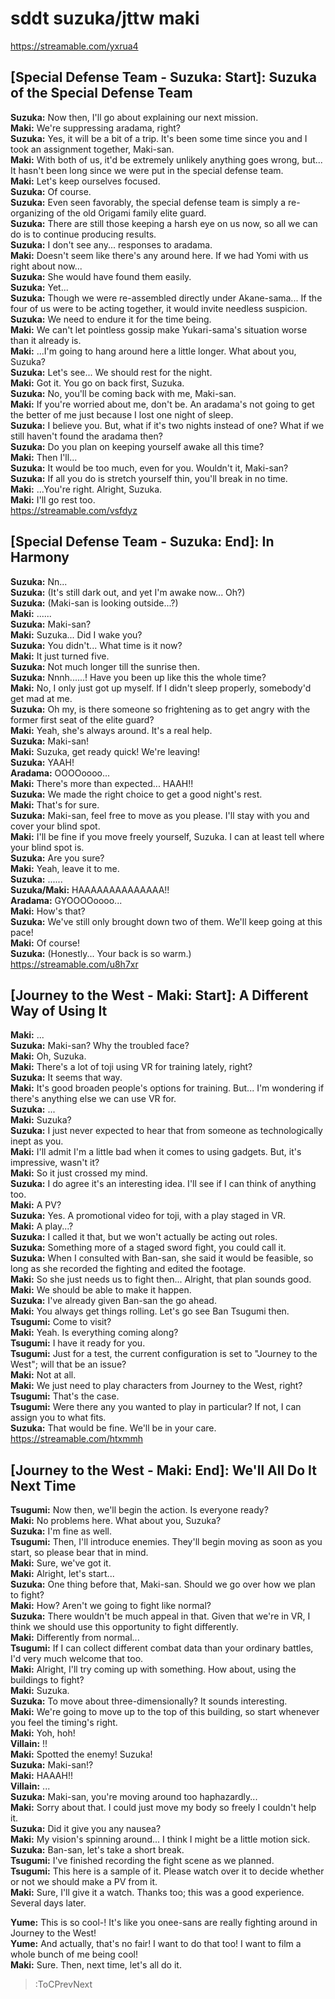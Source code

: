 
sddt suzuka/jttw maki
=====================
https://streamable.com/yxrua4

  

## [Special Defense Team - Suzuka: Start]: Suzuka of the Special Defense Team
**Suzuka:** Now then, I'll go about explaining our next mission.  
**Maki:** We're suppressing aradama, right?  
**Suzuka:** Yes, it will be a bit of a trip. It's been some time since you and I took an assignment together, Maki-san.  
**Maki:** With both of us, it'd be extremely unlikely anything goes wrong, but... It hasn't been long since we were put in the special defense team.  
**Maki:** Let's keep ourselves focused.  
**Suzuka:** Of course.  
**Suzuka:** Even seen favorably, the special defense team is simply a re-organizing of the old Origami family elite guard.  
**Suzuka:** There are still those keeping a harsh eye on us now, so all we can do is to continue producing results.  
**Suzuka:** I don't see any... responses to aradama.  
**Maki:** Doesn't seem like there's any around here. If we had Yomi with us right about now...  
**Suzuka:** She would have found them easily.  
**Suzuka:** Yet...  
**Suzuka:** Though we were re-assembled directly under Akane-sama... If the four of us were to be acting together, it would invite needless suspicion.  
**Suzuka:** We need to endure it for the time being.  
**Maki:** We can't let pointless gossip make Yukari-sama's situation worse than it already is.  
**Maki:** ...I'm going to hang around here a little longer. What about you, Suzuka?  
**Suzuka:** Let's see... We should rest for the night.  
**Maki:** Got it. You go on back first, Suzuka.  
**Suzuka:** No, you'll be coming back with me, Maki-san.  
**Maki:** If you're worried about me, don't be. An aradama's not going to get the better of me just because I lost one night of sleep.  
**Suzuka:** I believe you. But, what if it's two nights instead of one? What if we still haven't found the aradama then?  
**Suzuka:** Do you plan on keeping yourself awake all this time?  
**Maki:** Then I'll...  
**Suzuka:** It would be too much, even for you. Wouldn't it, Maki-san?  
**Suzuka:** If all you do is stretch yourself thin, you'll break in no time.  
**Maki:** ...You're right. Alright, Suzuka.  
**Maki:** I'll go rest too.  
https://streamable.com/vsfdyz

  

## [Special Defense Team - Suzuka: End]: In Harmony
**Suzuka:** Nn...  
**Suzuka:** (It's still dark out, and yet I'm awake now... Oh?\)  
**Suzuka:** (Maki-san is looking outside...?\)  
**Maki:** ......  
**Suzuka:** Maki-san?  
**Maki:** Suzuka... Did I wake you?  
**Suzuka:** You didn't... What time is it now?  
**Maki:** It just turned five.  
**Suzuka:** Not much longer till the sunrise then.  
**Suzuka:** Nnnh......\! Have you been up like this the whole time?  
**Maki:** No, I only just got up myself. If I didn't sleep properly, somebody'd get mad at me.  
**Suzuka:** Oh my, is there someone so frightening as to get angry with the former first seat of the elite guard?  
**Maki:** Yeah, she's always around. It's a real help.  
**Suzuka:** Maki-san\!  
**Maki:** Suzuka, get ready quick\! We're leaving\!  
**Suzuka:** YAAH\!  
**Aradama:** OOOOoooo...  
**Maki:** There's more than expected... HAAH\!\!  
**Suzuka:** We made the right choice to get a good night's rest.  
**Maki:** That's for sure.  
**Suzuka:** Maki-san, feel free to move as you please. I'll stay with you and cover your blind spot.  
**Maki:** I'll be fine if you move freely yourself, Suzuka. I can at least tell where your blind spot is.  
**Suzuka:** Are you sure?  
**Maki:** Yeah, leave it to me.  
**Suzuka:** ......  
**Suzuka/Maki:** HAAAAAAAAAAAAAA\!\!  
**Aradama:** GYOOOOoooo...  
**Maki:** How's that?  
**Suzuka:** We've still only brought down two of them. We'll keep going at this pace\!  
**Maki:** Of course\!  
**Suzuka:** (Honestly... Your back is so warm.)  
https://streamable.com/u8h7xr

  

## [Journey to the West - Maki: Start]: A Different Way of Using It
**Maki:** ...  
**Suzuka:** Maki-san? Why the troubled face?  
**Maki:** Oh, Suzuka.  
**Maki:** There's a lot of toji using VR for training lately, right?  
**Suzuka:** It seems that way.  
**Maki:** It's good broaden people's options for training. But... I'm wondering if there's anything else we can use VR for.  
**Suzuka:** ...  
**Maki:** Suzuka?  
**Suzuka:** I just never expected to hear that from someone as technologically inept as you.  
**Maki:** I'll admit I'm a little bad when it comes to using gadgets. But, it's impressive, wasn't it?  
**Maki:** So it just crossed my mind.  
**Suzuka:** I do agree it's an interesting idea. I'll see if I can think of anything too.  
**Maki:** A PV?  
**Suzuka:** Yes. A promotional video for toji, with a play staged in VR.  
**Maki:** A play...?  
**Suzuka:** I called it that, but we won't actually be acting out roles.  
**Suzuka:** Something more of a staged sword fight, you could call it.  
**Suzuka:** When I consulted with Ban-san, she said it would be feasible, so long as she recorded the fighting and edited the footage.  
**Maki:** So she just needs us to fight then... Alright, that plan sounds good.  
**Maki:** We should be able to make it happen.  
**Suzuka:** I've already given Ban-san the go ahead.  
**Maki:** You always get things rolling. Let's go see Ban Tsugumi then.  
**Tsugumi:** Come to visit?  
**Maki:** Yeah. Is everything coming along?  
**Tsugumi:** I have it ready for you.  
**Tsugumi:** Just for a test, the current configuration is set to "Journey to the West"; will that be an issue?  
**Maki:** Not at all.  
**Maki:** We just need to play characters from Journey to the West, right?  
**Tsugumi:** That's the case.  
**Tsugumi:** Were there any you wanted to play in particular? If not, I can assign you to what fits.  
**Suzuka:** That would be fine. We'll be in your care.  
https://streamable.com/htxmmh

  

## [Journey to the West - Maki: End]: We'll All Do It Next Time
**Tsugumi:** Now then, we'll begin the action. Is everyone ready?  
**Maki:** No problems here. What about you, Suzuka?  
**Suzuka:** I'm fine as well.  
**Tsugumi:** Then, I'll introduce enemies. They'll begin moving as soon as you start, so please bear that in mind.  
**Maki:** Sure, we've got it.  
**Maki:** Alright, let's start...  
**Suzuka:** One thing before that, Maki-san. Should we go over how we plan to fight?  
**Maki:** How? Aren't we going to fight like normal?  
**Suzuka:** There wouldn't be much appeal in that. Given that we're in VR, I think we should use this opportunity to fight differently.  
**Maki:** Differently from normal...  
**Tsugumi:** If I can collect different combat data than your ordinary battles, I'd very much welcome that too.  
**Maki:** Alright, I'll try coming up with something. How about, using the buildings to fight?  
**Maki:** Suzuka.  
**Suzuka:** To move about three-dimensionally? It sounds interesting.  
**Maki:** We're going to move up to the top of this building, so start whenever you feel the timing's right.  
**Maki:** Yoh, hoh\!  
**Villain:** \!\!  
**Maki:** Spotted the enemy\! Suzuka\!  
**Suzuka:** Maki-san\!\?  
**Maki:** HAAAH\!\!  
**Villain:** ...  
**Suzuka:** Maki-san, you're moving around too haphazardly...  
**Maki:** Sorry about that. I could just move my body so freely I couldn't help it.  
**Suzuka:** Did it give you any nausea?   
**Maki:** My vision's spinning around... I think I might be a little motion sick.  
**Suzuka:** Ban-san, let's take a short break.  
**Tsugumi:** I've finished recording the fight scene as we planned.  
**Tsugumi:** This here is a sample of it. Please watch over it to decide whether or not we should make a PV from it.  
**Maki:** Sure, I'll give it a watch. Thanks too; this was a good experience.  
Several days later.

  
**Yume:** This is so cool-\! It's like you onee-sans are really fighting around in Journey to the West\!  
**Yume:** And actually, that's no fair\! I want to do that too\! I want to film a whole bunch of me being cool\!  
**Maki:** Sure. Then, next time, let's all do it.  
> :ToCPrevNext